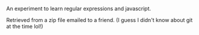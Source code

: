 An experiment to learn regular expressions and javascript. 

Retrieved from a zip file emailed to a friend. (I guess I didn't know about git at the time lol!)
